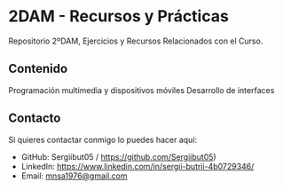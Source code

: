 # 2DAM - Recursos y Prácticas  

Repositorio 2ºDAM, Ejercicios y Recursos Relacionados con el Curso.

## Contenido  
Programación multimedia y dispositivos móviles
Desarrollo de interfaces

## Contacto  
Si quieres contactar conmigo lo puedes hacer aquí:

- GitHub: Sergiibut05   /   https://github.com/Sergiibut05) 
- LinkedIn: https://www.linkedin.com/in/sergii-butrii-4b0729346/
- Email: mnsa1976@gmail.com


